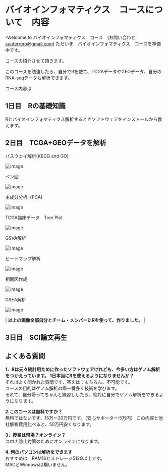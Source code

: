 # バイオインフォマティクス　コースについて　内容
-Welcome to バイオインフォマティクス　コース　(お問い合わせ: sunferrero@gmail.com)
ただいま　バイオインフォマティクス　コースを準備中です。

コースの紹介させて頂きます。

このコースを勉強したら、自分でRを使て、TCGAデータやGEOデータ、自分のRNA-seqデータも解析できます。

コース内容は

## 1日目　Rの基礎知識
Rとバイオインフォマティクス解析するときソフトウェアをインストールから教えます。

## 2日目　TCGA+GEOデータを解析
パスウェイ解析(KEGG and GO)

![image](https://user-images.githubusercontent.com/56311942/144022412-255c6c6f-3853-41ef-b8bf-8576b0407f38.png) 


ベン図

![image](https://user-images.githubusercontent.com/56311942/144022445-bcaf49fe-2ec7-4b2f-b334-57dba98399df.png)

主成分分析（PCA)

![image](https://user-images.githubusercontent.com/56311942/144022586-d5a72176-d731-4cc3-9aff-82e5f4c2a516.png)

TCGA臨床データ　Tree Plot

![image](https://user-images.githubusercontent.com/56311942/144022492-8939d0a3-fd4c-4753-ba7a-59214eb3cee9.png)

GSVA解析

![image](https://user-images.githubusercontent.com/56311942/144022723-a88d4224-61b7-411d-9741-77165293ab5b.png)

ヒートマップ解析

![image](https://user-images.githubusercontent.com/56311942/144022547-65a94a76-1995-435e-8808-213e9e25a37e.png)


相関図作成

![image](https://user-images.githubusercontent.com/56311942/144022937-e782d9ab-9a17-4bf8-8c8e-11ab4a7a2d27.png)


GSEA解析

![image](https://user-images.githubusercontent.com/56311942/144022886-9f3b64db-6550-4f51-afee-adbafeac382f.png)

| ****以上の画像全部自分とチーム・メンバーにRを使って、作りました。**** |


## 3日目　SCI論文再生





## よくある質問  
**1．Rは元々統計用ために作ったソフトウェアけれども、今多い方はゲノム解析をつかえっています。 
 1日本当にRを使えるようになりませんか？**                     
 それはよく聞かれた質問です、答えは：もちろん、不可能です。  
コースの目的はゲノム解析の際一番多く技術を学びます。         
 それて、自分帰ってちゃんと練習ししたら、絶対に自分でゲノム解析をできるようになります。
                                                             
**2.このコースは無料ですか？**                             
無料ではないです、15万ー20万円です。（安心サポーター:5万円） 
この内容と他社解析費用比べると、50万円安くなります。         

**3．授業は現場？オンライン？**                            
コロナ防止対策のためにオンラインになります。

**4. 何のパソコンは解析をできます**                        
おすすめは　RAM16とストレージ512G以上です。                  
MACとWindowsは構いません。                                  
